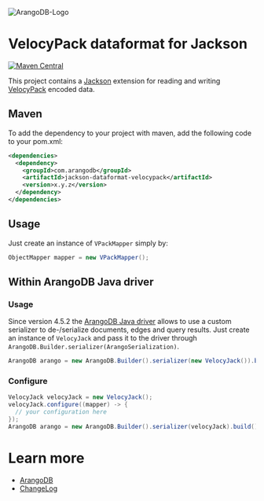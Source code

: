 ![ArangoDB-Logo](https://docs.arangodb.com/assets/arangodb_logo_2016_inverted.png)

# VelocyPack dataformat for Jackson

[![Maven Central](https://maven-badges.herokuapp.com/maven-central/com.arangodb/jackson-dataformat-velocypack/badge.svg)](https://maven-badges.herokuapp.com/maven-central/com.arangodb/jackson-dataformat-velocypack)

This project contains a [Jackson](https://github.com/FasterXML/jackson) extension for reading and writing [VelocyPack](https://github.com/arangodb/velocypack) encoded data.

## Maven

To add the dependency to your project with maven, add the following code to your pom.xml:

```XML
<dependencies>
  <dependency>
    <groupId>com.arangodb</groupId>
    <artifactId>jackson-dataformat-velocypack</artifactId>
    <version>x.y.z</version>
  </dependency>
</dependencies>
```

## Usage

Just create an instance of `VPackMapper` simply by:

```java
ObjectMapper mapper = new VPackMapper();
```

## Within ArangoDB Java driver

### Usage

Since version 4.5.2 the [ArangoDB Java driver](https://github.com/arangodb/arangodb-java-driver) allows to use a custom serializer to de-/serialize documents, edges and query results. Just create an instance of `VelocyJack` and pass it to the driver through `ArangoDB.Builder.serializer(ArangoSerialization)`.

```java
ArangoDB arango = new ArangoDB.Builder().serializer(new VelocyJack()).build();
```

### Configure

```java
VelocyJack velocyJack = new VelocyJack();
velocyJack.configure((mapper) -> {
  // your configuration here
});
ArangoDB arango = new ArangoDB.Builder().serializer(velocyJack).build();
```

# Learn more

- [ArangoDB](https://www.arangodb.com/)
- [ChangeLog](ChangeLog.md)
